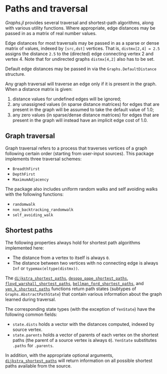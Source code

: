 # Paths and traversal

_Graphs.jl_ provides several traversal and shortest-path algorithms, along with various utility functions. Where appropriate, edge distances may be passed in as a matrix of real number values.

Edge distances for most traversals may be passed in as a sparse or dense matrix of values, indexed by `[src,dst]` vertices. That is, `distmx[2,4] = 2.5` assigns the distance `2.5` to the (directed) edge connecting vertex 2 and vertex 4. Note that for undirected graphs `distmx[4,2]` also has to be set.

Default edge distances may be passed in via the `Graphs.DefaultDistance` structure.

Any graph traversal will traverse an edge only if it is present in the graph. When a distance matrix is given:

1. distance values for undefined edges will be ignored;
2. any unassigned values (in sparse distance matrices) for edges that are present in the graph will be assumed to take the default value of 1.0;
3. any zero values (in sparse/dense distance matrices) for edges that are present in the graph will instead have an implicit edge cost of 1.0.

## Graph traversal

Graph traversal refers to a process that traverses vertices of a graph following certain order (starting from user-input sources). This package implements three traversal schemes:

- `BreadthFirst`
- `DepthFirst`
- `MaximumAdjacency`

The package also includes uniform random walks and self avoiding walks with the following functions:

- `randomwalk`
- `non_backtracking_randomwalk`
- `self_avoiding_walk`

## Shortest paths

The following properties always hold for shortest path algorithms implemented here:

- The distance from a vertex to itself is always `0`.
- The distance between two vertices with no connecting edge is always `Inf` or `typemax(eltype(distmx))`.

The [`dijkstra_shortest_paths`](@ref), [`desopo_pape_shortest_paths`](@ref), [`floyd_warshall_shortest_paths`](@ref), [`bellman_ford_shortest_paths`](@ref), and [`yen_k_shortest_paths`](@ref) functions return path states (subtypes of `Graphs.AbstractPathState`) that contain various information about the graph learned during traversal.

The corresponding state types (with the exception of `YenState`) have the following common fields:

- `state.dists` holds a vector with the distances computed, indexed by source vertex.
- `state.parents` holds a vector of parents of each vertex on the shortest paths (the parent of a source vertex is always `0`). `YenState` substitutes `.paths` for `.parents`.

In addition, with the appropriate optional arguments, [`dijkstra_shortest_paths`](@ref) will return information on all possible shortest paths available from the source.